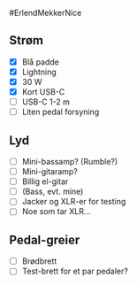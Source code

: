 #ErlendMekkerNice 

## Strøm
- [x] Blå padde
- [x] Lightning
- [x] 30 W
- [x] Kort USB-C 
- [ ] USB-C 1-2 m
- [ ] Liten pedal forsyning

## Lyd
- [ ] Mini-bassamp? (Rumble?)
- [ ] Mini-gitaramp?
- [ ] Billig el-gitar
- [ ] (Bass, evt. mine)
- [ ] Jacker og XLR-er for testing 
- [ ] Noe som tar XLR...

## Pedal-greier
- [ ] Brødbrett 
- [ ] Test-brett for et par pedaler?